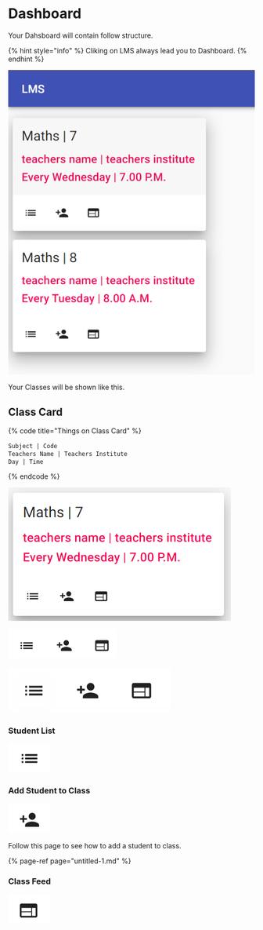 # Dashboard

Your Dahsboard will contain follow structure.

{% hint style="info" %}
Cliking on LMS always lead you to Dashboard.
{% endhint %}

![](../.gitbook/assets/image%20%283%29.png)

Your Classes will be shown like this.

## Class Card

{% code title="Things on Class Card" %}
```text
Subject | Code
Teachers Name | Teachers Institute
Day | Time
```
{% endcode %}

![Class Card](../.gitbook/assets/image%20%2830%29.png)



![](../.gitbook/assets/image%20%2819%29.png)

![](../.gitbook/assets/image%20%2822%29.png)

### Student List

![](../.gitbook/assets/image%20%2833%29.png)



### Add Student to Class

![](../.gitbook/assets/image%20%2813%29.png)

Follow this page to see how to add a student to class.

{% page-ref page="untitled-1.md" %}

### Class Feed

![](../.gitbook/assets/image%20%2832%29.png)





